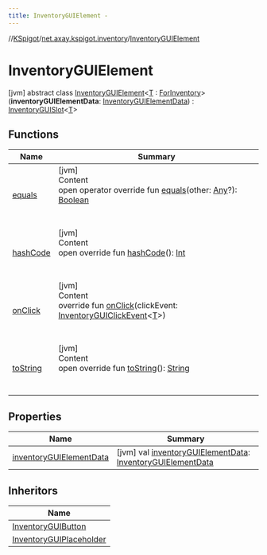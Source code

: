 ```yaml
---
title: InventoryGUIElement -
---
```

//[KSpigot](../../index.md)/[net.axay.kspigot.inventory](../index.md)/[InventoryGUIElement](index.md)



# InventoryGUIElement  
 [jvm] abstract class [InventoryGUIElement](index.md)<[T](index.md) : [ForInventory](../-for-inventory/index.md)>(**inventoryGUIElementData**: [InventoryGUIElementData](../-inventory-g-u-i-element-data/index.md)) : [InventoryGUISlot](../-inventory-g-u-i-slot/index.md)<[T](index.md)>    


## Functions  
  
|  Name|  Summary| 
|---|---|
| [equals](../../net.axay.kspigot.utils/-registerable-command/index.md#kotlin/Any/equals/#kotlin.Any?/PointingToDeclaration/)| [jvm]  <br>Content  <br>open operator override fun [equals](../../net.axay.kspigot.utils/-registerable-command/index.md#kotlin/Any/equals/#kotlin.Any?/PointingToDeclaration/)(other: [Any](https://kotlinlang.org/api/latest/jvm/stdlib/kotlin/-any/index.html)?): [Boolean](https://kotlinlang.org/api/latest/jvm/stdlib/kotlin/-boolean/index.html)  <br><br><br>
| [hashCode](../../net.axay.kspigot.utils/-registerable-command/index.md#kotlin/Any/hashCode/#/PointingToDeclaration/)| [jvm]  <br>Content  <br>open override fun [hashCode](../../net.axay.kspigot.utils/-registerable-command/index.md#kotlin/Any/hashCode/#/PointingToDeclaration/)(): [Int](https://kotlinlang.org/api/latest/jvm/stdlib/kotlin/-int/index.html)  <br><br><br>
| [onClick](on-click.md)| [jvm]  <br>Content  <br>override fun [onClick](on-click.md)(clickEvent: [InventoryGUIClickEvent](../-inventory-g-u-i-click-event/index.md)<[T](index.md)>)  <br><br><br>
| [toString](../../net.axay.kspigot.utils/-registerable-command/index.md#kotlin/Any/toString/#/PointingToDeclaration/)| [jvm]  <br>Content  <br>open override fun [toString](../../net.axay.kspigot.utils/-registerable-command/index.md#kotlin/Any/toString/#/PointingToDeclaration/)(): [String](https://kotlinlang.org/api/latest/jvm/stdlib/kotlin/-string/index.html)  <br><br><br>


## Properties  
  
|  Name|  Summary| 
|---|---|
| [inventoryGUIElementData](index.md#net.axay.kspigot.inventory/InventoryGUIElement/inventoryGUIElementData/#/PointingToDeclaration/)|  [jvm] val [inventoryGUIElementData](index.md#net.axay.kspigot.inventory/InventoryGUIElement/inventoryGUIElementData/#/PointingToDeclaration/): [InventoryGUIElementData](../-inventory-g-u-i-element-data/index.md)   <br>


## Inheritors  
  
|  Name| 
|---|
| [InventoryGUIButton](../-inventory-g-u-i-button/index.md)
| [InventoryGUIPlaceholder](../-inventory-g-u-i-placeholder/index.md)

